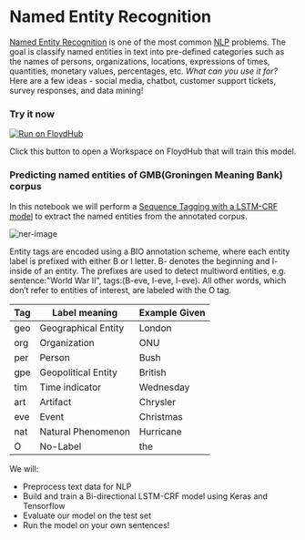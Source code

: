 # Named Entity Recognition

[Named Entity Recognition](https://en.wikipedia.org/wiki/Named-entity_recognition) is one of the most common [NLP](https://en.wikipedia.org/wiki/Natural-language_processing) problems. The goal is classify named entities in text into pre-defined categories such as the names of persons, organizations, locations, expressions of times, quantities, monetary values, percentages, etc.
*What can you use it for?* Here are a few ideas - social media, chatbot, customer support tickets, survey responses, and data mining!

### Try it now

[![Run on FloydHub](https://static.floydhub.com/button/button.svg)](https://floydhub.com/run?template=https://github.com/floydhub/named-entity-recognition-template)

Click this button to open a Workspace on FloydHub that will train this model.

### Predicting named entities of GMB(Groningen Meaning Bank) corpus

In this notebook we will perform a [Sequence Tagging with a LSTM-CRF model](https://www.depends-on-the-definition.com/sequence-tagging-lstm-crf/) to extract the named entities from the annotated corpus.

![ner-image](images/ner-image.png)

Entity tags are encoded using a BIO annotation scheme, where each entity label is prefixed with either B or I letter. B- denotes the beginning and I- inside of an entity. The prefixes are used to detect multiword entities, e.g. sentence:"World War II", tags:(B-eve, I-eve, I-eve). All other words, which don’t refer to entities of interest, are labeled with the O tag.

Tag | Label meaning | Example Given
--- | ------------- | -------------
geo | Geographical Entity | London
org | Organization | ONU
per | Person | Bush
gpe | Geopolitical Entity | British
tim | Time indicator | Wednesday
art | Artifact | Chrysler
eve | Event | Christmas
nat | Natural Phenomenon | Hurricane
O | No-Label | the

We will:
- Preprocess text data for NLP
- Build and train a Bi-directional LSTM-CRF model using Keras and Tensorflow
- Evaluate our model on the test set
- Run the model on your own sentences!
